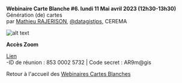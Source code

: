 **Webinaire Carte Blanche #6. lundi 11 Mai avril 2023 (12h30-13h30)** </br>
Génération (de) cartes </br>
par [Mathieu RAJERISON](https://datagistips.hypotheses.org/author/datagistips), [@datagistips](https://twitter.com/datagistips), CEREMA  </br>

![alt text](https://datagistips.hypotheses.org/files/2020/04/avec-chiffres-1-1038x576.png)


**Accès Zoom** </br>

[Lien](https://univ-eiffel.zoom.us/j/85300025732) </br>
-ID de réunion : 853 0002 5732 | Code secret : AR9m@gis</br>

Retour à l'accueil des [Webinaires Cartes Blanches](https://github.com/magisAR9/webinaires)
